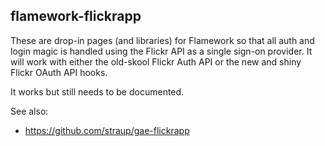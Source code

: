 flamework-flickrapp
--

These are drop-in pages (and libraries) for Flamework so that all auth and login
magic is handled using the Flickr API as a single sign-on provider. It will work
with either the old-skool Flickr Auth API or the new and shiny Flickr OAuth API
hooks.

It works but still needs to be documented.

See also:

* https://github.com/straup/gae-flickrapp

